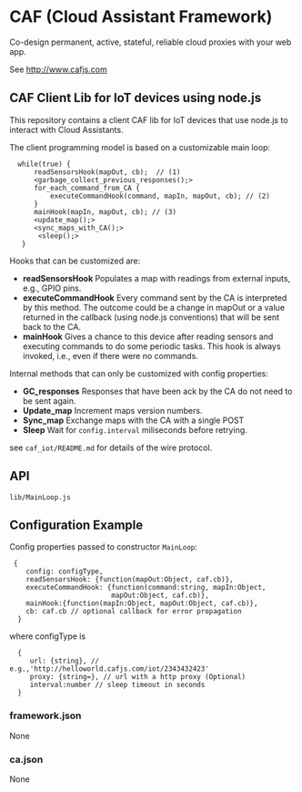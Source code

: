 # CAF (Cloud Assistant Framework)

Co-design permanent, active, stateful, reliable cloud proxies with your web app.

See http://www.cafjs.com 

## CAF Client Lib for IoT devices using node.js

This repository contains a client CAF lib for IoT devices that use node.js to interact with Cloud Assistants.


The client programming model is based on a customizable main loop:

      while(true) {
          readSensorsHook(mapOut, cb);  // (1)
          <garbage_collect_previous_responses();>
          for_each_command_from_CA {
              executeCommandHook(command, mapIn, mapOut, cb); // (2)
          }
          mainHook(mapIn, mapOut, cb); // (3)
          <update_map();>
          <sync_maps_with_CA();>
           <sleep();>
       }

Hooks that can be customized are:

*  **readSensorsHook** Populates a map with readings from external inputs, e.g., GPIO pins.
* **executeCommandHook** Every command sent by the CA is interpreted by this method. The outcome could be a change in mapOut or a value returned in the callback (using node.js conventions) that will be sent back to the CA.
* **mainHook** Gives a chance to this device after reading sensors and executing commands to do some periodic tasks. This hook is always invoked, i.e., even if there were no commands.
    
Internal methods that can only be customized with config properties:

* **GC_responses** Responses that have been ack by the CA do not need to be sent again.
* **Update_map** Increment maps version numbers.
* **Sync_map** Exchange maps with the CA with a single POST
* **Sleep** Wait for `config.interval` miliseconds before retrying.

see `caf_iot/README.md` for details of the wire protocol.


## API

    lib/MainLoop.js
 
## Configuration Example

Config properties passed to constructor `MainLoop`:

     {
        config: configType,
        readSensorsHook: {function(mapOut:Object, caf.cb)},
        executeCommandHook: {function(command:string, mapIn:Object,
                             mapOut:Object, caf.cb)},
        mainHook:{function(mapIn:Object, mapOut:Object, caf.cb)},
        cb: caf.cb // optional callback for error propagation
      }
 
where configType is
 
      {
         url: {string}, // e.g.,'http://helloworld.cafjs.com/iot/2343432423'
         proxy: {string=}, // url with a http proxy (Optional)
         interval:number // sleep timeout in seconds
      }




### framework.json

None


### ca.json

None
        
            
 
